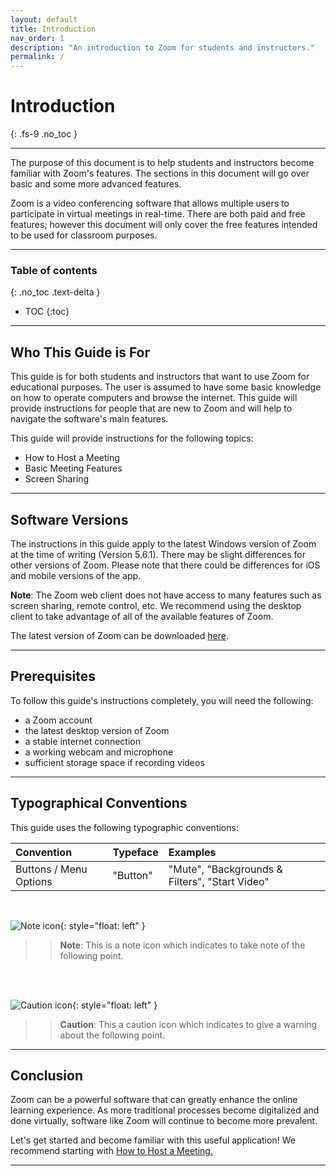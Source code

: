 ```yaml
---
layout: default
title: Introduction
nav_order: 1
description: "An introduction to Zoom for students and instructors."
permalink: /
---
```


# Introduction
{: .fs-9 .no_toc }

---

The purpose of this document is to help students and instructors become familiar with Zoom's features. The sections in this document will go over basic and some more advanced features.

Zoom is a video conferencing software that allows multiple users to participate in virtual meetings in real-time. There are both paid and free features; however this document will only cover the free features intended to be used for classroom purposes.

---

### Table of contents
{: .no_toc .text-delta }
* TOC
{:toc}

---

## Who This Guide is For

This guide is for both students and instructors that want to use Zoom for educational purposes. The user is assumed to have some basic knowledge on how to operate computers and browse the internet. This guide will provide instructions for people that are new to Zoom and will help to navigate the software's main features. 

This guide will provide instructions for the following topics:

* How to Host a Meeting
* Basic Meeting Features
* Screen Sharing

---

## Software Versions

The instructions in this guide apply to the latest Windows version of Zoom at the time of writing (Version 5.6.1). There may be slight differences for other versions of Zoom. Please note that there could be differences for iOS and mobile versions of the app. 

**Note**: The Zoom web client does not have access to many features such as screen sharing, remote control, etc. We recommend using the desktop client to take advantage of all of the available features of Zoom.

The latest version of Zoom can be downloaded [here](https://zoom.us/download).

---

## Prerequisites

To follow this guide's instructions completely, you will need the following:

* a Zoom account
* the latest desktop version of Zoom
* a stable internet connection
* a working webcam and microphone
* sufficient storage space if recording videos

---

## Typographical Conventions

This guide uses the following typographic conventions:

| Convention                           | Typeface      | Examples                                         |
| :----                                | :----         | :----                                            |
| Buttons / Menu Options               | "Button"      | "Mute", "Backgrounds & Filters", "Start Video"   |

<br />

![Note icon](https://github.com/crispyfalafel/zoom-guide/blob/gh-pages/assets/images/note.png?raw=true "Note"){: style="float: left" }
>> **Note**: This is a note icon which indicates to take note of the following point.
<br />
<br />

![Caution icon](https://github.com/crispyfalafel/zoom-guide/blob/gh-pages/assets/images/caution.png?raw=true "Caution"){: style="float: left" }
>> **Caution**: This a caution icon which indicates to give a warning about the following point.

---

## Conclusion

Zoom can be a powerful software that can greatly enhance the online learning experience. As more traditional processes become digitalized and done virtually, software like Zoom will continue to become more prevalent.

Let's get started and become familiar with this useful application! We recommend starting with [How to Host a Meeting.](https://crispyfalafel.github.io/zoom-guide/host-a-meeting)

---
